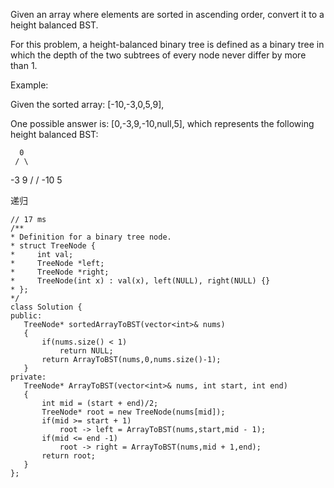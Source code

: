 Given an array where elements are sorted in ascending order, convert it to a height balanced BST.

For this problem, a height-balanced binary tree is defined as a binary tree in which the depth of the two subtrees of every node never differ by more than 1.


Example:

Given the sorted array: [-10,-3,0,5,9],

One possible answer is: [0,-3,9,-10,null,5], which represents the following height balanced BST:

      0
     / \
   -3   9
   /   /
 -10  5

递归
 ```
 // 17 ms
 /**
 * Definition for a binary tree node.
 * struct TreeNode {
 *     int val;
 *     TreeNode *left;
 *     TreeNode *right;
 *     TreeNode(int x) : val(x), left(NULL), right(NULL) {}
 * };
 */
class Solution {
public:
    TreeNode* sortedArrayToBST(vector<int>& nums) 
    {
        if(nums.size() < 1)
            return NULL;
        return ArrayToBST(nums,0,nums.size()-1);
    }
private:
    TreeNode* ArrayToBST(vector<int>& nums, int start, int end)
    {
        int mid = (start + end)/2;
        TreeNode* root = new TreeNode(nums[mid]);
        if(mid >= start + 1)
            root -> left = ArrayToBST(nums,start,mid - 1);
        if(mid <= end -1)
            root -> right = ArrayToBST(nums,mid + 1,end);
        return root;
    }
};
 ```